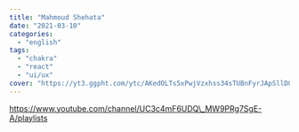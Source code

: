 ```yaml
---
title: "Mahmoud Shehata"
date: "2021-03-10"
categories:
  - "english"
tags:
  - "chakra"
  - "react"
  - "ui/ux"
cover: "https://yt3.ggpht.com/ytc/AKedOLTs5xPwjVzxhss34sTUBnFyrJApSllD0pa3oQaOhw=s88-c-k-c0x00ffffff-no-rj"
---
```


https://www.youtube.com/channel/UC3c4mF6UDQ\_MW9PRg7SgE-A/playlists
